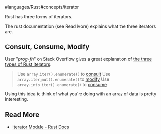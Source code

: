 #languages/Rust #concepts/iterator 

Rust has three forms of iterators.

The rust documentation (see Read More) explains what the three iterators are.
## Consult, Consume, Modify
User "*prog-fh*" on Stack Overflow gives a great explanation of [the three types of Rust iterators](https://stackoverflow.com/a/70609138).

>Use `array.iter().enumerate()` to [consult](https://doc.rust-lang.org/std/vec/struct.Vec.html#method.iter) 
>Use `array.iter_mut().enumerate()` to [modify](https://doc.rust-lang.org/std/vec/struct.Vec.html#method.iter_mut)
>Use `array.into_iter().enumerate()` to [consume](https://doc.rust-lang.org/std/vec/struct.Vec.html#method.into_iter)

Using this idea to think of what you're doing with an array of data is pretty interesting.
## Read More
- [Iterator Module - Rust Docs](https://doc.rust-lang.org/std/iter/index.html)